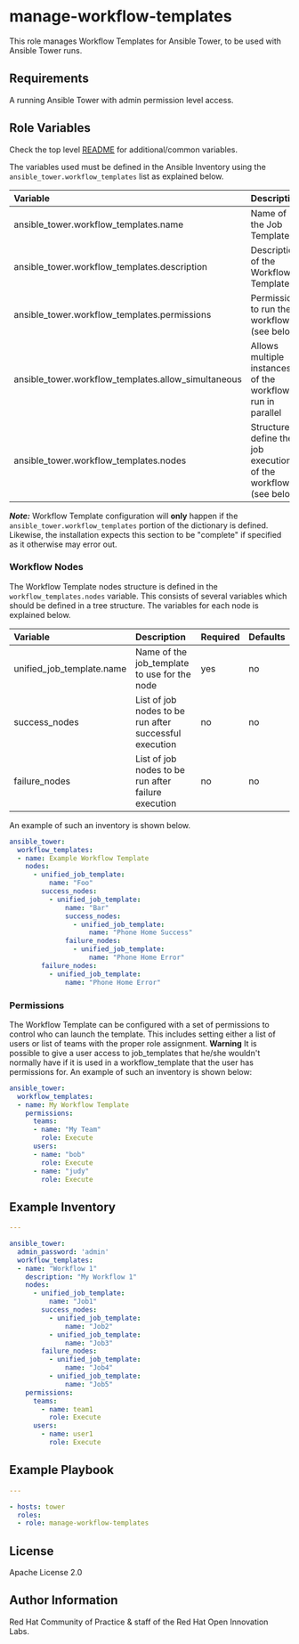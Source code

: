 manage-workflow-templates
====================

This role manages Workflow Templates for Ansible Tower, to be used with Ansible Tower runs.

## Requirements

A running Ansible Tower with admin permission level access.


## Role Variables

Check the top level [README](../README.md) for additional/common variables.

The variables used must be defined in the Ansible Inventory using the `ansible_tower.workflow_templates` list as explained below.

| Variable | Description | Required | Defaults |
|:---------|:------------|:---------|:---------|
|ansible_tower.workflow_templates.name|Name of the Job Template|yes||
|ansible_tower.workflow_templates.description|Description of the Workflow Template	|no||
|ansible_tower.workflow_templates.permissions|Permissions to run the workflow (see below)	|no||
|ansible_tower.workflow_templates.allow_simultaneous|Allows multiple instances of the workflow to run in parallel|no|true|
|ansible_tower.workflow_templates.nodes|Structure to define the job execution of the workflow (see below)	|no||

**_Note:_** Workflow Template configuration will **only** happen if the `ansible_tower.workflow_templates` portion of the dictionary is defined. Likewise, the installation expects this section to be "complete" if specified as it otherwise may error out.

### Workflow Nodes
The Workflow Template nodes structure is defined in the `workflow_templates.nodes` variable. This consists of several variables which should be defined in a tree structure. The variables for each node is explained below.

| Variable | Description | Required | Defaults |
|:---------|:------------|:---------|:---------|
|unified_job_template.name|Name of the job_template to use for the node| yes| no ||
|success_nodes|List of job nodes to be run after successful execution| no| no ||
|failure_nodes|List of job nodes to be run after failure execution| no| no ||

An example of such an inventory is shown below.

```yaml
ansible_tower:
  workflow_templates:
  - name: Example Workflow Template
    nodes:
      - unified_job_template:
          name: "Foo"
        success_nodes:
          - unified_job_template:
              name: "Bar"
              success_nodes:
                - unified_job_template:
                    name: "Phone Home Success"
              failure_nodes:
                - unified_job_template:
                    name: "Phone Home Error"
        failure_nodes:
          - unified_job_template:
              name: "Phone Home Error"

```

### Permissions

The Workflow Template can be configured with a set of permissions to control who can launch the template. This includes setting either a list of users or list of teams with the proper role assignment. **Warning** It is possible to give a user access to job_templates that he/she wouldn't normally have if it is used in a workflow_template that the user has permissions for. An example of such an inventory is shown below:

```yaml
ansible_tower:
  workflow_templates:
  - name: My Workflow Template
    permissions:
      teams:
      - name: "My Team"
        role: Execute
      users:
      - name: "bob"
        role: Execute
      - name: "judy"
        role: Execute
```

## Example Inventory

```yaml
---

ansible_tower:
  admin_password: 'admin'
  workflow_templates:
  - name: "Workflow 1"
    description: "My Workflow 1"
    nodes:
      - unified_job_template:
          name: "Job1"
        success_nodes:
          - unified_job_template:
              name: "Job2"
          - unified_job_template:
              name: "Job3"
        failure_nodes:
          - unified_job_template:
              name: "Job4"
          - unified_job_template:
              name: "Job5"
    permissions:
      teams:
        - name: team1
          role: Execute
      users:
        - name: user1
          role: Execute
```

## Example Playbook

```yaml
---

- hosts: tower
  roles:
  - role: manage-workflow-templates
```


License
-------

Apache License 2.0


Author Information
------------------

Red Hat Community of Practice & staff of the Red Hat Open Innovation Labs.

